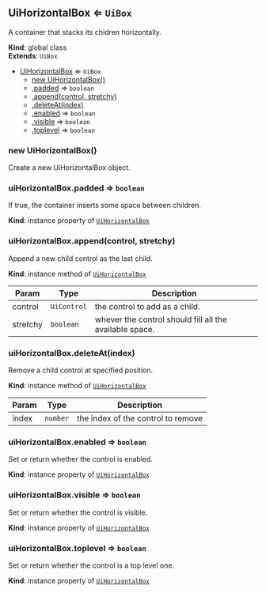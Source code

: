 
<a id="uihorizontalbox"></a>
## UiHorizontalBox ⇐ <code>UiBox</code>
A container that stacks its chidren horizontally.

**Kind**: global class  
**Extends**: <code>UiBox</code>  

* [UiHorizontalBox](#UiHorizontalBox) ⇐ <code>UiBox</code>
    * [new UiHorizontalBox()](#new_UiHorizontalBox_new)
    * [.padded](#UiHorizontalBox_padded) ⇒ <code>boolean</code>
    * [.append(control, stretchy)](#UiHorizontalBox_append)
    * [.deleteAt(index)](#UiHorizontalBox_deleteAt)
    * [.enabled](#UiHorizontalBox_enabled) ⇒ <code>boolean</code>
    * [.visible](#UiHorizontalBox_visible) ⇒ <code>boolean</code>
    * [.toplevel](#UiHorizontalBox_toplevel) ⇒ <code>boolean</code>


<a id="new_uihorizontalbox_new"></a>
### new UiHorizontalBox()
Create a new UiHorizontalBox object.


<a id="uihorizontalbox_padded"></a>
### uiHorizontalBox.padded ⇒ <code>boolean</code>
If true, the container inserts some space between children.

**Kind**: instance property of [<code>UiHorizontalBox</code>](#UiHorizontalBox)  

<a id="uihorizontalbox_append"></a>
### uiHorizontalBox.append(control, stretchy)
Append a new child control as the last child.

**Kind**: instance method of [<code>UiHorizontalBox</code>](#UiHorizontalBox)  

| Param | Type | Description |
| --- | --- | --- |
| control | <code>UiControl</code> | the control to add as a child. |
| stretchy | <code>boolean</code> | whever the control should fill all the available space. |


<a id="uihorizontalbox_deleteat"></a>
### uiHorizontalBox.deleteAt(index)
Remove a child control at specified position.

**Kind**: instance method of [<code>UiHorizontalBox</code>](#UiHorizontalBox)  

| Param | Type | Description |
| --- | --- | --- |
| index | <code>number</code> | the index of the control to remove |


<a id="uihorizontalbox_enabled"></a>
### uiHorizontalBox.enabled ⇒ <code>boolean</code>
Set or return whether the control is enabled.

**Kind**: instance property of [<code>UiHorizontalBox</code>](#UiHorizontalBox)  

<a id="uihorizontalbox_visible"></a>
### uiHorizontalBox.visible ⇒ <code>boolean</code>
Set or return whether the control is visible.

**Kind**: instance property of [<code>UiHorizontalBox</code>](#UiHorizontalBox)  

<a id="uihorizontalbox_toplevel"></a>
### uiHorizontalBox.toplevel ⇒ <code>boolean</code>
Set or return whether the control is a top level one.

**Kind**: instance property of [<code>UiHorizontalBox</code>](#UiHorizontalBox)  
